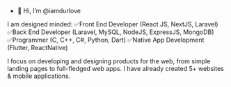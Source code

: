 - 👋 Hi, I’m @iamdurlove

I am designed minded:
✅Front End Developer (React JS, NextJS, Laravel)
✅Back End Developer (Laravel, MySQL, NodeJS, ExpressJS, MongoDB)
✅Programmer (C, C++, C#, Python, Dart)
✅Native App Development (Flutter, ReactNative)


I focus on developing and designing products for the web, from simple landing pages to full-fledged web apps. I have already created 5+ websites & mobile applications.
